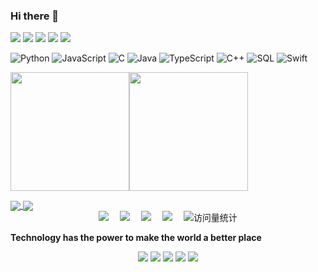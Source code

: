 ### Hi there 👋

<!--
**Code-Newborn/Code-Newborn** is a ✨ _special_ ✨ repository because its `README.md` (this file) appears on your GitHub profile.

Here are some ideas to get you started:

- 🔭 I’m currently working on ...
- 🌱 I’m currently learning ...
- 👯 I’m looking to collaborate on ...
- 🤔 I’m looking for help with ...
- 💬 Ask me about ...
- 📫 How to reach me: ...
- 😄 Pronouns: ...
- ⚡ Fun fact: ...
-->

<span >

  <img src="https://img.shields.io/badge/-Pytorch-DFE4EA?style=flat-square&logo=pytorch&logoColor=EE4C2C" />
  <img src="https://img.shields.io/badge/-Python-FFE15F?style=flat-square&logo=python&logoColor=4280B2" />
  <img src="https://img.shields.io/badge/-C++-5A88B1?style=flat-square&logo=cplusplus&logoColor=FFFFFF" />
  <img src="https://img.shields.io/badge/-Qt-41CD52?style=flat-square&logo=Qt&logoColor=FFFFFF" />
  <img src="https://img.shields.io/badge/-CMake-064F8C?style=flat-square&logo=CMake&logoColor=B91E28" />
</span>

![Python](https://img.shields.io/badge/-Python-000?&logo=Python)
![JavaScript](https://img.shields.io/badge/-JavaScript-000?&logo=JavaScript)
![C](https://img.shields.io/badge/-C-000?&logo=C)
![Java](https://img.shields.io/badge/-Java-000?&logo=Java&logoColor=007396)
![TypeScript](https://img.shields.io/badge/-TypeScript-000?&logo=TypeScript)
![C++](https://img.shields.io/badge/-C++-000?&logo=c%2b%2b&logoColor=00599C)
![SQL](https://img.shields.io/badge/-SQL-000?&logo=MySQL)
![Swift](https://img.shields.io/badge/-Swift-000?&logo=Swift)

<a href="https://github.com/Code-Newborn/"><img height="190px" src="https://github-readme-stats.vercel.app/api?username=Code-Newborn&show_icons=true&theme=calm" /><img height="190px" src="https://github-readme-stats.vercel.app/api/top-langs/?username=Code-Newborn&layout=compact" /></a>

<a href="https://github.com/Code-Newborn/DDPG">
  <img align="center" src="https://github-readme-stats.vercel.app/api/pin/?username=Code-Newborn&repo=DDPG&show_owner=true&title_color=fff&icon_color=f9f9f9&text_color=9f9f9f&bg_color=151515" />
</a>
<a href="https://github.com/Code-Newborn/PSO">
  <img align="center" src="https://github-readme-stats.vercel.app/api/pin/?username=Code-Newborn&repo=PSO&show_owner=true&title_color=fff&icon_color=f9f9f9&text_color=9f9f9f&bg_color=151515" />
</a>

<div align="center">
  <a href="https://www.cznewborn.com"><img src="https://img.shields.io/badge/Website-博客-blue" /></a>&emsp;
  <a href="https://space.bilibili.com/23473180/"><img src="https://img.shields.io/badge/Bilibili-B站-ff69b4" /></a>&emsp;
  <a href="https://blog.csdn.net/qq_35578171/"><img src="https://img.shields.io/badge/CSDN-论坛-c32136" /></a>&emsp;
  <a href="https://www.zhihu.com/people/zhjunqiu"><img src="https://img.shields.io/badge/Zhihu-知乎-blue" /></a>&emsp;
  <!-- visitor statistics logo 访问量统计徽标 -->
  <img src="https://badges.strrl.dev/visits/Code-Newborn/Code-Newborn?&label=Views&color=0e75b6&style=flat&logo=github" alt="访问量统计" />
</div>

<p>
  <b>
    Technology has the power to make the world a better place
  </b>
</p>

<p align="center">
  <a href="https://github.com/Code-Newborn">
    <img src="https://badges.strrl.dev/visits/Code-Newborn/Code-Newborn?style=flat-square&color=black&logo=github"></a>
  <a href="https://github.com/Code-Newborn">
    <img src="https://badges.strrl.dev/years/Code-Newborn?style=flat-square&color=black&logo=github"></a>
  <a href="https://github.com/Code-Newborn?tab=repositories">
    <img src="https://badges.strrl.dev/repos/Code-Newborn?style=flat-square&color=black&logo=github"></a>
  <a href="https://gist.github.com/Code-Newborn">
    <img src="https://badges.strrl.dev/gists/Code-Newborn?style=flat-square&color=black&logo=github"></a>
  <a href="https://github.com/Code-Newborn">
    <img src="https://badges.strrl.dev/commits/monthly/Code-Newborn?style=flat-square&color=black&logo=github"></a>
</p>

